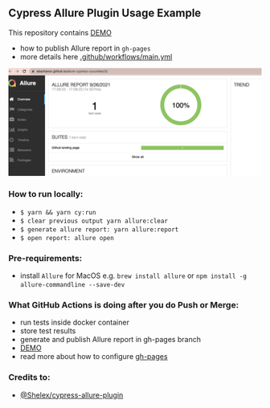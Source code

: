 Cypress Allure Plugin Usage Example
----

This repository contains [DEMO](https://ebazhanov.github.io/allure-cypress-cucumber/) 
- how to publish Allure report in `gh-pages`
- more details here [.github/workflows/main.yml](.github/workflows/main.yml)

![Img](AllureReport.png)

### How to run locally:

- `$ yarn && yarn cy:run`
- `$ clear previous output yarn allure:clear`
- `$ generate allure report: yarn allure:report`
- `$ open report: allure open`

### Pre-requirements:
- install `Allure` for MacOS e.g. `brew install allure` or `npm install -g allure-commandline --save-dev`

### What **GitHub Actions** is doing after you do Push or Merge:
- run tests inside docker container
- store test results
- generate and publish Allure report in gh-pages branch
- [DEMO](https://ebazhanov.github.io/allure-cypress-cucumber/)
- read more about how to configure [gh-pages](https://docs.github.com/en/pages/getting-started-with-github-pages/configuring-a-publishing-source-for-your-github-pages-site)

### Credits to:

- [@Shelex/cypress-allure-plugin]([https://github.com/Shelex/cypress-allure-plugin])
